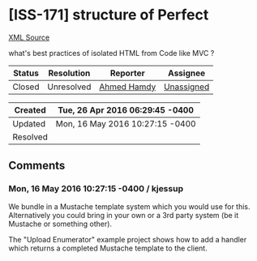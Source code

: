 # [ISS-171] structure of Perfect

[XML Source](./xml/ISS-171.xml)
<p><p>what's best practices of isolated  HTML from Code like MVC ?</p></p>





Status|Resolution|Reporter|Assignee
------|----------|--------|--------
Closed|Unresolved|[Ahmed Hamdy](dimohamdy)|[Unassigned]($-1)





Created|Tue, 26 Apr 2016 06:29:45 -0400
-------|--------------
Updated|Mon, 16 May 2016 10:27:15 -0400
Resolved|


## Comments




### Mon, 16 May 2016 10:27:15 -0400 / kjessup 

<p><p>We bundle in a Mustache template system which you would use for this. Alternatively you could bring in your own or a 3rd party system (be it Mustache or something other).</p>

<p>The "Upload Enumerator" example project shows how to add a handler which returns a completed Mustache template to the client.</p></p>



